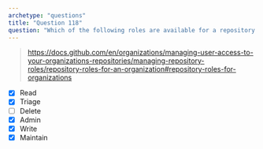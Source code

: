 ```yaml
---
archetype: "questions"
title: "Question 118"
question: "Which of the following roles are available for a repository at the organization level on GitHub? (Choose five.)"
---
```


> https://docs.github.com/en/organizations/managing-user-access-to-your-organizations-repositories/managing-repository-roles/repository-roles-for-an-organization#repository-roles-for-organizations

- [x] Read
- [x] Triage
- [ ] Delete
- [x] Admin
- [x] Write
- [x] Maintain
